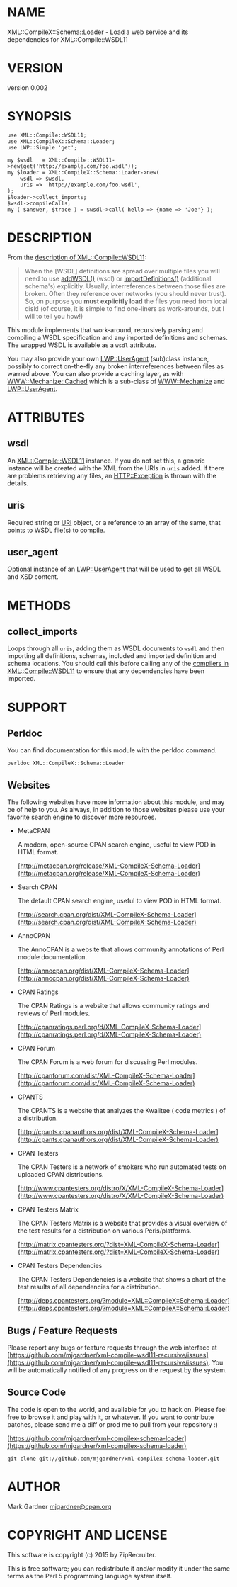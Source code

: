 # NAME

XML::CompileX::Schema::Loader - Load a web service and its dependencies for XML::Compile::WSDL11

# VERSION

version 0.002

# SYNOPSIS

    use XML::Compile::WSDL11;
    use XML::CompileX::Schema::Loader;
    use LWP::Simple 'get';

    my $wsdl   = XML::Compile::WSDL11->new(get('http://example.com/foo.wsdl'));
    my $loader = XML::CompileX::Schema::Loader->new(
        wsdl => $wsdl,
        uris => 'http://example.com/foo.wsdl',
    );
    $loader->collect_imports;
    $wsdl->compileCalls;
    my ( $answer, $trace ) = $wsdl->call( hello => {name => 'Joe'} );

# DESCRIPTION

From the
[description of XML::Compile::WSDL11](https://metacpan.org/pod/XML::Compile::WSDL11#DESCRIPTION):

> When the \[WSDL\] definitions are spread over multiple files you will need to
> use [addWSDL()](https://metacpan.org/pod/XML::Compile::WSDL11#Extension) (wsdl) or
> [importDefinitions()](https://metacpan.org/pod/XML::Compile::Schema#Administration)
> (additional schema's)
> explicitly. Usually, interreferences between those files are broken.
> Often they reference over networks (you should never trust). So, on
> purpose you **must explicitly load** the files you need from local disk!
> (of course, it is simple to find one-liners as work-arounds, but I will
> to tell you how!)

This module implements that work-around, recursively parsing and compiling a
WSDL specification and any imported definitions and schemas. The wrapped WSDL
is available as a `wsdl` attribute.

You may also provide your own [LWP::UserAgent](https://metacpan.org/pod/LWP::UserAgent) (sub)class
instance, possibly to correct on-the-fly any broken interreferences between
files as warned above.  You can also provide a caching layer, as with
[WWW::Mechanize::Cached](https://metacpan.org/pod/WWW::Mechanize::Cached) which is a sub-class of
[WWW::Mechanize](https://metacpan.org/pod/WWW::Mechanize) and [LWP::UserAgent](https://metacpan.org/pod/LWP::UserAgent).

# ATTRIBUTES

## wsdl

An [XML::Compile::WSDL11](https://metacpan.org/pod/XML::Compile::WSDL11) instance. If you do not set
this, a generic instance will be created with the XML from the URIs in `uris`
added. If there are problems retrieving any files, an
[HTTP::Exception](https://metacpan.org/pod/HTTP::Exception) is thrown with the details.

## uris

Required string or [URI](https://metacpan.org/pod/URI) object, or a reference to an array of the same,
that points to WSDL file(s) to compile.

## user\_agent

Optional instance of an [LWP::UserAgent](https://metacpan.org/pod/LWP::UserAgent) that will be used to
get all WSDL and XSD content.

# METHODS

## collect\_imports

Loops through all `uris`, adding them as WSDL documents to `wsdl` and then
importing all definitions, schemas, included and imported definition and schema
locations.  You should call this before calling any of the [compilers in
XML::Compile::WSDL11](https://metacpan.org/pod/XML::Compile::WSDL11#Compilers) to ensure that any
dependencies have been imported.

# SUPPORT

## Perldoc

You can find documentation for this module with the perldoc command.

    perldoc XML::CompileX::Schema::Loader

## Websites

The following websites have more information about this module, and may be of help to you. As always,
in addition to those websites please use your favorite search engine to discover more resources.

- MetaCPAN

    A modern, open-source CPAN search engine, useful to view POD in HTML format.

    [http://metacpan.org/release/XML-CompileX-Schema-Loader](http://metacpan.org/release/XML-CompileX-Schema-Loader)

- Search CPAN

    The default CPAN search engine, useful to view POD in HTML format.

    [http://search.cpan.org/dist/XML-CompileX-Schema-Loader](http://search.cpan.org/dist/XML-CompileX-Schema-Loader)

- AnnoCPAN

    The AnnoCPAN is a website that allows community annotations of Perl module documentation.

    [http://annocpan.org/dist/XML-CompileX-Schema-Loader](http://annocpan.org/dist/XML-CompileX-Schema-Loader)

- CPAN Ratings

    The CPAN Ratings is a website that allows community ratings and reviews of Perl modules.

    [http://cpanratings.perl.org/d/XML-CompileX-Schema-Loader](http://cpanratings.perl.org/d/XML-CompileX-Schema-Loader)

- CPAN Forum

    The CPAN Forum is a web forum for discussing Perl modules.

    [http://cpanforum.com/dist/XML-CompileX-Schema-Loader](http://cpanforum.com/dist/XML-CompileX-Schema-Loader)

- CPANTS

    The CPANTS is a website that analyzes the Kwalitee ( code metrics ) of a distribution.

    [http://cpants.cpanauthors.org/dist/XML-CompileX-Schema-Loader](http://cpants.cpanauthors.org/dist/XML-CompileX-Schema-Loader)

- CPAN Testers

    The CPAN Testers is a network of smokers who run automated tests on uploaded CPAN distributions.

    [http://www.cpantesters.org/distro/X/XML-CompileX-Schema-Loader](http://www.cpantesters.org/distro/X/XML-CompileX-Schema-Loader)

- CPAN Testers Matrix

    The CPAN Testers Matrix is a website that provides a visual overview of the test results for a distribution on various Perls/platforms.

    [http://matrix.cpantesters.org/?dist=XML-CompileX-Schema-Loader](http://matrix.cpantesters.org/?dist=XML-CompileX-Schema-Loader)

- CPAN Testers Dependencies

    The CPAN Testers Dependencies is a website that shows a chart of the test results of all dependencies for a distribution.

    [http://deps.cpantesters.org/?module=XML::CompileX::Schema::Loader](http://deps.cpantesters.org/?module=XML::CompileX::Schema::Loader)

## Bugs / Feature Requests

Please report any bugs or feature requests through the web
interface at
[https://github.com/mjgardner/xml-compile-wsdl11-recursive/issues](https://github.com/mjgardner/xml-compile-wsdl11-recursive/issues).
You will be automatically notified of any progress on the
request by the system.

## Source Code

The code is open to the world, and available for you to hack on. Please feel free to browse it and play
with it, or whatever. If you want to contribute patches, please send me a diff or prod me to pull
from your repository :)

[https://github.com/mjgardner/xml-compilex-schema-loader](https://github.com/mjgardner/xml-compilex-schema-loader)

    git clone git://github.com/mjgardner/xml-compilex-schema-loader.git

# AUTHOR

Mark Gardner <mjgardner@cpan.org>

# COPYRIGHT AND LICENSE

This software is copyright (c) 2015 by ZipRecruiter.

This is free software; you can redistribute it and/or modify it under
the same terms as the Perl 5 programming language system itself.
